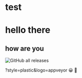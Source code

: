 # test
# hello there
## how are you 
![GitHub all releases](https://img.shields.io/github/downloads/abazer22/test/total?logo=Python&logoColor=%23ff0000)

?style=plastic&logo=appveyor
:grinning:
:wave:


